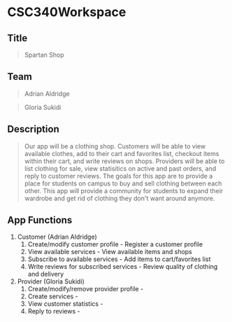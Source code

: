 # CSC340Workspace
## Title
> Spartan Shop

## Team
> Adrian Aldridge

> Gloria Sukidi

## Description
> Our app will be a clothing shop. Customers will be able to view available clothes, add to their cart and favorites list, checkout items within their cart, and write reviews on shops. Providers will be able to list clothing for sale, view statisitics on active and past orders, and reply to customer reviews.
> The goals for this app are to provide a place for students on campus to buy and sell clothing between each other. This app will provide a community for students to expand their wardrobe and get rid of clothing they don't want around anymore.

## App Functions
1. Customer (Adrian Aldridge)
    1. Create/modify customer profile - Register a customer profile
    2. View available services - View available items and shops
    3. Subscribe to available services - Add items to cart/favorites list
    4. Write reviews for subscribed services - Review quality of clothing and delivery 
2. Provider (Gloria Sukidi)
    1. Create/modify/remove provider profile -
    2. Create services -
    3. View customer statistics -
    4. Reply to reviews -

